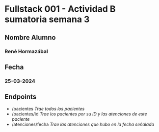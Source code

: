 # Fullstack 001 - Actividad B sumatoria semana 3

## Nombre Alumno

### René Hormazábal

## Fecha

### 25-03-2024

## Endpoints

  - /pacientes *Trae todos los pacientes*
  - /pacientes/id *Trae los pacientes por su ID y las atenciones de este paciente*
  - /atenciones/fecha *Trae las atenciones que hubo en la fecha señalada*

